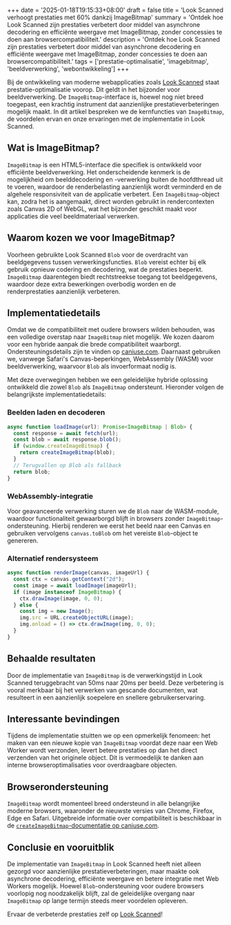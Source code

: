 +++
date = '2025-01-18T19:15:33+08:00'
draft = false
title = 'Look Scanned verhoogt prestaties met 60% dankzij ImageBitmap'
summary = 'Ontdek hoe Look Scanned zijn prestaties verbetert door middel van asynchrone decodering en efficiënte weergave met ImageBitmap, zonder concessies te doen aan browsercompatibiliteit.'
description = 'Ontdek hoe Look Scanned zijn prestaties verbetert door middel van asynchrone decodering en efficiënte weergave met ImageBitmap, zonder concessies te doen aan browsercompatibiliteit.'
tags = ['prestatie-optimalisatie', 'imagebitmap', 'beeldverwerking', 'webontwikkeling']
+++

Bij de ontwikkeling van moderne webapplicaties zoals [Look Scanned](https://lookscanned.io) staat prestatie-optimalisatie voorop. Dit geldt in het bijzonder voor beeldverwerking. De `ImageBitmap`-interface is, hoewel nog niet breed toegepast, een krachtig instrument dat aanzienlijke prestatieverbeteringen mogelijk maakt. In dit artikel bespreken we de kernfuncties van `ImageBitmap`, de voordelen ervan en onze ervaringen met de implementatie in Look Scanned.

## Wat is ImageBitmap?

`ImageBitmap` is een HTML5-interface die specifiek is ontwikkeld voor efficiënte beeldverwerking. Het onderscheidende kenmerk is de mogelijkheid om beelddecodering en -verwerking buiten de hoofdthread uit te voeren, waardoor de renderbelasting aanzienlijk wordt verminderd en de algehele responsiviteit van de applicatie verbetert. Een `ImageBitmap`-object kan, zodra het is aangemaakt, direct worden gebruikt in rendercontexten zoals Canvas 2D of WebGL, wat het bijzonder geschikt maakt voor applicaties die veel beeldmateriaal verwerken.

## Waarom kozen we voor ImageBitmap?

Voorheen gebruikte Look Scanned `Blob` voor de overdracht van beeldgegevens tussen verwerkingsfuncties. `Blob` vereist echter bij elk gebruik opnieuw codering en decodering, wat de prestaties beperkt. `ImageBitmap` daarentegen biedt rechtstreekse toegang tot beeldgegevens, waardoor deze extra bewerkingen overbodig worden en de renderprestaties aanzienlijk verbeteren.

## Implementatiedetails

Omdat we de compatibiliteit met oudere browsers wilden behouden, was een volledige overstap naar `ImageBitmap` niet mogelijk. We kozen daarom voor een hybride aanpak die brede compatibiliteit waarborgt. Ondersteuningsdetails zijn te vinden op [caniuse.com](https://caniuse.com/createimagebitmap). Daarnaast gebruiken we, vanwege Safari's Canvas-beperkingen, WebAssembly (WASM) voor beeldverwerking, waarvoor `Blob` als invoerformaat nodig is.

Met deze overwegingen hebben we een geleidelijke hybride oplossing ontwikkeld die zowel `Blob` als `ImageBitmap` ondersteunt. Hieronder volgen de belangrijkste implementatiedetails:

### Beelden laden en decoderen

```typescript
async function loadImage(url): Promise<ImageBitmap | Blob> {
  const response = await fetch(url);
  const blob = await response.blob();
  if (window.createImageBitmap) {
    return createImageBitmap(blob);
  }
  // Terugvallen op Blob als fallback
  return blob;
}
```

### WebAssembly-integratie

Voor geavanceerde verwerking sturen we de `Blob` naar de WASM-module, waardoor functionaliteit gewaarborgd blijft in browsers zonder `ImageBitmap`-ondersteuning. Hierbij renderen we eerst het beeld naar een Canvas en gebruiken vervolgens `canvas.toBlob` om het vereiste `Blob`-object te genereren.

### Alternatief rendersysteem

```typescript
async function renderImage(canvas, imageUrl) {
  const ctx = canvas.getContext("2d");
  const image = await loadImage(imageUrl);
  if (image instanceof ImageBitmap) {
    ctx.drawImage(image, 0, 0);
  } else {
    const img = new Image();
    img.src = URL.createObjectURL(image);
    img.onload = () => ctx.drawImage(img, 0, 0);
  }
}
```

## Behaalde resultaten

Door de implementatie van `ImageBitmap` is de verwerkingstijd in Look Scanned teruggebracht van 50ms naar 20ms per beeld. Deze verbetering is vooral merkbaar bij het verwerken van gescande documenten, wat resulteert in een aanzienlijk soepelere en snellere gebruikerservaring.

## Interessante bevindingen

Tijdens de implementatie stuitten we op een opmerkelijk fenomeen: het maken van een nieuwe kopie van `ImageBitmap` voordat deze naar een Web Worker wordt verzonden, levert betere prestaties op dan het direct verzenden van het originele object. Dit is vermoedelijk te danken aan interne browseroptimalisaties voor overdraagbare objecten.

## Browserondersteuning

`ImageBitmap` wordt momenteel breed ondersteund in alle belangrijke moderne browsers, waaronder de nieuwste versies van Chrome, Firefox, Edge en Safari. Uitgebreide informatie over compatibiliteit is beschikbaar in de [`createImageBitmap`-documentatie op caniuse.com](https://caniuse.com/createimagebitmap).

## Conclusie en vooruitblik

De implementatie van `ImageBitmap` in Look Scanned heeft niet alleen gezorgd voor aanzienlijke prestatieverbeteringen, maar maakte ook asynchrone decodering, efficiënte weergave en betere integratie met Web Workers mogelijk. Hoewel `Blob`-ondersteuning voor oudere browsers voorlopig nog noodzakelijk blijft, zal de geleidelijke overgang naar `ImageBitmap` op lange termijn steeds meer voordelen opleveren.

Ervaar de verbeterde prestaties zelf op [Look Scanned](https://lookscanned.io)!
